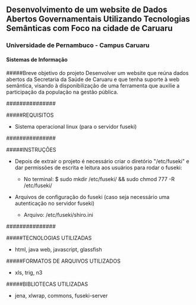 ## Desenvolvimento de um website de Dados Abertos Governamentais Utilizando Tecnologias Semânticas com Foco na cidade de Caruaru
### Universidade de Pernambuco - Campus Caruaru
#### Sistemas de Informação

#####Breve objetivo do projeto
Desenvolver um website que reúna dados abertos da Secretaria da Saúde de Caruaru e que tenha suporte à web semântica, visando à disponibilização de uma ferramenta que auxilie a participação da população na gestão pública.

###############

#####REQUISITOS

- Sistema operacional linux (para o servidor fuseki)

###############

#####INSTRUÇÕES

- Depois de extrair o projeto é necessário criar o diretório "/etc/fuseki" e dar permissões de escrita e leitura aos usuários para rodar o fuseki:
  - No terminal: $ sudo mkdir /etc/fuseki/ && sudo chmod 777 -R /etc/fuseki/

- Arquivos de configuração do fuseki (caso seja necessário uma autenticação no servidor fuseki)
  - Arquivo: /etc/fuseki/shiro.ini

###############

#####TECNOLOGIAS UTILIZADAS

- html, java web, javascript, glassfish

#####FORMATOS DE ARQUIVOS UTILIZADOS

- xls, trig, n3

#####BIBLIOTECAS UTILIZADAS

- jena, xlwrap, commons, fuseki-server

